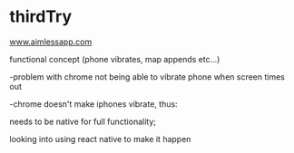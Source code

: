 # thirdTry

www.aimlessapp.com 

functional concept (phone vibrates, map appends etc...)

  -problem with chrome not being able to vibrate phone when screen times out
  
  -chrome doesn't make iphones vibrate, thus:
  
needs to be native for full functionality;

looking into using react native to make it happen
